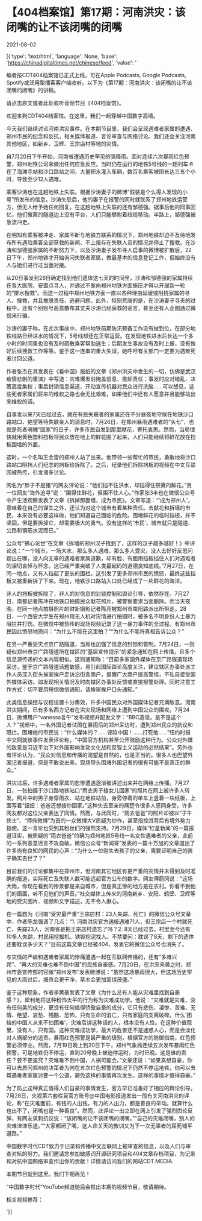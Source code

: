 # 【404档案馆】第17期：河南洪灾：该闭嘴的让不该闭嘴的闭嘴

2021-08-02

[{'type': 'text/html', 'language': None, 'base': 'https://chinadigitaltimes.net/chinese/feed', 'value': '

编者按CDT404档案馆已正式上线，可在Apple Podcasts, Google Podcasts, Spotify或泛用型播客客户端收听。以下为《第17期：河南洪灾：该闭嘴的让不该闭嘴的闭嘴》的讲稿。

请点击原文或者此处收听音频节目《404档案馆》。



欢迎来到CDT404档案馆。在这里，我们一起穿越中国数字高墙。

今天我们继续讨论河南洪灾事件。在本期节目里，我们会呈现遇难者家属的遭遇、郑州市民的纪念和反抗，相关媒体报道、言论审查与网络讨论。我们还会关注河南其他地区，如新乡、卫辉、王宗店村等地的灾情。

自7月20日下午开始，河南省遭遇历史罕见的强降雨。面对连续六次暴雨红色预警，郑州地铁公司未做出任何应急反应。当时仍在运行的地铁5号线的一趟列车卡在了海滩寺站和沙口路站之间，大量积水灌入车厢，数百名乘客被困长达三五个小时，导致至少12人遇难。

乘客沙涛也在这趟地铁上失联。根据沙涛妻子的微博“假装是个么得人发现的小号”所发布的信息，沙涛失联后，他的妻子在报警的同时就联系了郑州地铁运营方，但无人给予她任何回复。在这趟地铁上失联的还有邹德强。据事后他的同事回忆，他们撤离的隧道边上没有平台，人们只能攀附着线缆移动。半路上，邹德强被急流冲走。

在明知有乘客被冲走、家属不断与地铁方联系的情况下，郑州地铁却迫不及待地发布所有遇险乘客全部获救的新闻、不上报存在失联人员的情况并停止了搜救。在沙涛和邹德强家属的不断努力下，以及沙涛妻子发布寻人启事的微博被扩散后，22日下午，郑州地铁才开始询问失联者家属，做最基本的信息登记工作，但始终没有人与她们进行过当面对接。

从20日事发到26日确定找到他们遗体这七天的时间里，沙涛和邹德强的家属持续在各大医院、安置点寻人，并通过不断向郑州地铁方面施压才得以开展新一轮的“排水搜救”。而这一过程中郑州地铁方面一直以各种理由延缓或阻挠家属的寻人、搜救，并且推脱责任、逃避问题。此外，特别荒唐的是，在沙涛妻子寻夫的过程中，还有个别账号恶意散布其丈夫沙涛已经获救的谣言，甚至还有人企图通过微信来行骗。

沙涛的妻子称，在此次事故中，郑州地铁前期防汛预备工作没有做到位，在部分地铁线路已经进水的情况下，5号线却还在正常运营。在发现地铁进水后长达一个多小时的时间里也没有及时疏散乘客帮助逃生；后期发生事故没有及时上报，没有做好后续搜救工作等等。鉴于这一连串的重大失误，她呼吁有关部门一定要为遇难死者讨回公道。

作者张杰在其发表在《看中国》报纸的文章《郑州洪灾中发生的一切，仿佛是武汉疫情悲剧的重演》中写道：灾难爆发前掩盖信息、推卸责任；事发时应对错乱、决策高度集权；事后封锁信息渠道、开动宣传机器对民众进行洗脑&#8230;&#8230;可以想见，这些死者家属们将来的维权之路也会无比艰难，如果他们中还有人愿意并且能够站出来维权的话。

自事发以来7天已经过去，就在有些失联者的家属还在不分昼夜地守候在地铁沙口路站口、绝望等待失联亲人的消息时，7月26日，在郑州暴雨遇难者的“头七”，也就是死者魂魄“回家”的日子，许多市民自发到那里献花，寄托哀思。然而，当局很快就用黄色塑料挡板将民众放在地上的鲜花围了起来，人们只能继续将鲜花放在挡板围墙的外面。

这时，一个名叫王金雷的郑州人站了出来。他带领一些帮忙的市民，勇敢地将沙口路站口阻挡人们纪念的挡板给拆除了。之后，纪录他们拆除挡板的视频在中文互联网被热传，引发诸多讨论。

网名为“胖子不是猪”的网友评论说：“他们挡不住洪水，却挡得住祭奠的鲜花。”另一位网友“海外追寻”说：“围得住鲜花，但围不住人心。”作家张3丰也在微信公众号中产生活观察发表了文章《拆掉那面墙，成为市民》。文章写道：“&#8217;成为郑州人&#8217;，意味着在自己的谋生之外，还认为对这个城市有着某种责任。去献花和拆墙的市民，本来没有必要这样做，他们知道自己面临的危险。围堵鲜花的临时挡板，并不坚固，但是要拆掉它，却需要极大的勇气。没有这样的&#8217;市民&#8217;，城市就只是隧道、公路和钢筋水泥而已。”

公众号“拂心论世”在文章《拆墙的郑州汉子找到了，这样的汉子越多越好！》中评论说：“一个城市，一场大水，那么多人遇难，那么多人受灾。没人去好好反思问题出在哪，没人向无辜的遇难者家属道歉，却有脸、有胆用挡板挡住人们对遇难者的深切哀悼与怀念。这已经严重突破了人类最起码的道德良知底线。”7月27日，在同一地点，又有人挡起了更长的围栏。这引发了更多郑州市民的愤怒，最终这些挡板又被重新拆了下来。现在，地铁沙口路站入口处已经成了一片鲜花的海洋。

非人的挡板被拆除了，非人的对信息的封锁控制和舆论引导，依然存在。7月27日，南都记者陈冲在地铁口拍摄民众献花照片，被警察要求当面删除。而当天夜晚，在同一地点拍摄照片的财新摄影记者陈亮被郑州市南阳路派出所带走。28日，一个西安大学生在郑州用无人机对灾情进行拍摄时，被多名不明身份人士暴力阻拦并打伤。在微信中被热传的现场视频记录了这一暴力事件的全过程。有郑州市民因此愤怒地质问：“为什么不能在这里拍？”“为什么不能将真相告诉公众？”

在另一严重受灾点京广路隧道，当局也加强了信息的封锁和管制。7月24日，一则疑似郑州市京广路隧道所在辖区的“基层宣传提示”的紧急通知在网上传播，且多个信息源传递的文本内容相似。这则通知称：“目前多家国外媒体在京广路隧道现场采访，鉴于京广路隧道话题敏感，易引起国际舆论高度关注，建议辖区办事处派工作人员深入街头挨家挨户走访沿街各商户，提醒广大商户提高警惕，不私自接受国外媒体采访。如发现相关情况及时向辖区办事处反馈或直接报警处理。同时注意工作方式：切不要用短信微信通知，请挨家挨户口头通知。”

此类信息操控与议程设置十分奏效，许多中国民众对外国媒体记者充满敌意。河南洪灾期间，已有多名西方记者在洪灾现场和网络上遭到中国公众的围攻。7月24日，微博用户“vanessa言午”发布视频并配发文字：“BBC造谣，是不是这个人？”视频中，一名外国记者试图在暴雨后的郑州采访时，遭到郑州民众的抗议和阻拦。围堵他的市民说：“什么媒体的？&#8230;&#8230;诬陷中国！&#8230;&#8230;打死他&#8230;&#8230;”纽约时报中文网就该事件发表评论称，“中国官方机构甚至公开鼓励这种行为。公众对外媒的敌意是习近平治下对外国影响发动文化战和反智主义运动的必然结果”。另外也有评论认为，“民众对信息和传播的渴望是自然的，也是正当的。很多人也巴望外国记者报道，但是不敢说出来。现场带头围堵外国记者的很有可能不是真正的群众。”

洪灾过后，许多遇难者家属的悲惨遭遇逐渐被讲述出来并在网络上传播。7月27日，一张拍摄于沙口路地铁站口“雨衣男子接女儿回家”的照片在网上被许多人转发。照片中的男子身穿雨衣、站在地铁站前，身旁停着的单车上竖着一块纸板，上面写着“妞妞：爸爸还想接你回家。”这种失去至亲的痛楚令很多人感同身受，许多网友都对这位父亲表达了同情。然而，与此同时，“雨衣爸爸”的照片却被以“子午侠士”、“师伟微博”为首的一众微博大V质疑为炒作，甚至指控其背后有境外势力指使。这一言论也受到其粉丝们的强烈支持。7月29日，媒体“红星新闻”的一篇报道证实，被质疑的“雨衣爸爸”的确为郑州地铁5号线一名女性遇难者的父亲，此前的一系列恶意谣言不攻自破。微信公众号“新闻哥”发表的一篇十万加的文章道出了许多尚有良知的网民的心声：“为什么一位刚失去孩子的父亲，需要证明自己的孩子确实去世了？”

目前我们的讨论都集中在郑州市，但河南其它地区有更严重的灾情并未得到及时准确的报道，实际死亡及失联人数可能远超官方公布的数字。网友傅蔚冈说：“这场大雨，你现在看到的惨景都是来自城市，但是真正惨的地方是在农村。你看不到他们的画面，听不见他们的声音。”社交媒体上传来的河南新乡、安阳、鹤壁、卫辉等地的受灾图片、视频和文字描述，无不令人揪心。

在一篇题为《河南“受灾最严重”王宗店村：23人失踪、死亡》的微信公众号文章中，作者陈龙强调了几点：“1. 河南洪灾官方通报遇难71人，但王宗店一个村就死亡、失踪23人，河南省是把王宗店村遗忘了吗？2. 8天已经过去，村里至今还有10多人失踪，村民用挖掘机、铁锨挖泥找人。不禁要问：耽误了8天，剩下的遗体还要耽误多少天？”目前这篇文章已经被404，发表它的微信公众号也消失了。 

与灾情的严峻和遇难者家属的惨痛遭遇一起在互联网传播的，还有“多难兴邦”、“再大的灾难也难不倒中国”的民族自豪感。7月20日，在洪灾来袭之时，郑州市委宣传部的官微“郑州发布”发表微博说：“虽然这场暴雨很大，但这场历史罕见的大雨过后，城市会更干净，草木会更加翠绿茂盛。”

鉴于这种现象，作者李黄豪发表了文章《为什么总有人能从灾难里找到自豪感？》，犀利地将这种粉饰太平的行为称为灾难成功学。他说：“灾难就是灾难，没有任何美的成分，更没有任何值得骄傲自豪的成分，它只有悲伤、凄惨、苦难、无情、绝望、哀愁、残酷、恐怖，只有生命的消亡，只有家庭的支离破碎。什么&#8217;团结的中国人从来不怕困难’，灾难后讲这种话的人，根本没有人性。在这种价值观里，没有人，只有国。这种灾难成功学，最大的危害还不是迷惑人心，而是会淡化对人祸部分的追责。暴雨红色预警是最严重的级别，根据官方的防御指南，红色预警必须停业。然而，7月19日晚上到20日下午，郑州气象局连续五次发布暴雨红色预警，可是地铁仍不停运，直到20号晚上被迫停运时，为时已晚。这是谁的责任？要不要追究？灾难难不倒中国，人祸可能会。”文章还说：“如果真想自豪，你可以去质问郑州的决策者为何在五次红色预警的情况下仍然不停运地铁，你可以去帮遇难者家属讨要一个公道，避免这样的事情再次发生。这样的事情才值得自豪。”

为了防止这种真正值得人们自豪的事情发生，官方早已准备好了相应的舆论引导。7月28日，央视第六套栏目官方账号@中国电影报道发出一段有关河南洪灾的评论，称“在灾难面前，有钱的人出钱，有力的人出力，都是善良的举动。就算什么也出不了，闭嘴也是一种善良”。然而，此评论一出立即在网上引发了强烈舆论反弹，有网友讽刺抗议说：“该闭嘴的让不该闭嘴的闭嘴。”“自己的灾难闭嘴，别人的灾难津津乐道。”“大家都闭了嘴，这人命关天的教训又为下一次无辜者的屈死铺平道路。”

中国数字时代CDT致力于记录和传播中文互联网上被审查的信息，以及人们与审查对抗的努力。我们邀请您参加敏感词开源研究项目和404文章存档项目，为记录和对抗中国网络审查作出你的贡献！详情请访问我们的网站CDT.MEDIA.

本期节目就到这里。我们下期再见！

“中国数字时代”YouTube频道随后会推出本期的视频节目，敬请期待。

相关视频推荐：

'}]